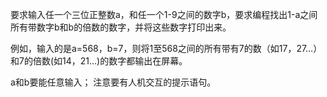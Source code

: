 要求输入任一个三位正整数a，和任一个1-9之间的数字b，要求编程找出1-a之间所有带数字b和b的倍数的数字，并将这些数字打印出来。

例如，输入的是a=568，b=7，则将1至568之间的所有带有7的数（如17，27…）和7的倍数(如14，21…)的数字都输出在屏幕。

a和b要能任意输入；
注意要有人机交互的提示语句。

